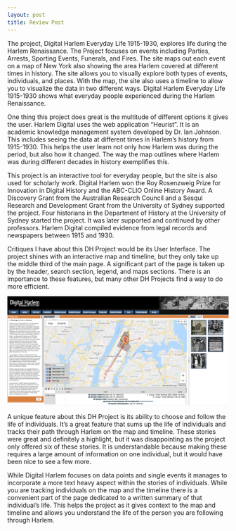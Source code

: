 ```yaml
---
layout: post
title: Review Post
---
```

The project, Digital Harlem Everyday Life 1915-1930, explores life during the Harlem Renaissance. The Project focuses on events including Parties, Arrests, Sporting Events, Funerals, and Fires. The site maps out each event on a map of New York also showing the area Harlem covered at different times in history. The site allows you to visually explore both types of events, individuals, and places. With the map, the site also uses a timeline to allow you to visualize the data in two different ways. Digital Harlem Everyday Life 1915-1930 shows what everyday people experienced during the Harlem Renaissance.

One thing this project does great is the multitude of different options it gives the user. Harlem Digital uses the web application “Heurist”. It is an academic knowledge management system developed by Dr. Ian Johnson. This includes seeing the data at different times in Harlem’s history from 1915-1930. This helps the user learn not only how Harlem was during the period, but also how it changed. The way the map outlines where Harlem was during different decades in history exemplifies this.

This project is an interactive tool for everyday people, but the site is also used for scholarly work. Digital Harlem won the Roy Rosenzweig Prize for Innovation in Digital History and the ABC-CLIO Online History Award. A Discovery Grant from the Australian Research Council and a Sesqui Research and Development Grant from the University of Sydney supported the project. Four historians in the Department of History at the University of Sydney started the project. It was later supported and continued by other professors. Harlem Digital compiled evidence from legal records and newspapers between 1915 and 1930.

Critiques I have about this DH Project would be its User Interface. The project shines with an interactive map and timeline, but they only take up the middle third of the main page. A significant part of the page is taken up by the header, search section, legend, and maps sections. There is an importance to these features, but many other DH Projects find a way to do more efficient.

![Fuller Long Image](https://github.com/aidanwheeler18/aidanwheeler18.github.io/blob/master/images/Digital%20Harlem%20Fuller%20Long.png)

A unique feature about this DH Project is its ability to choose and follow the life of individuals. It’s a great feature that sums up the life of individuals and tracks their path through Harlem on the map and timeline. These stories were great and definitely a highlight, but it was disappointing as the project only offered six of these stories. It is understandable because making these requires a large amount of information on one individual, but it would have been nice to see a few more.

While Digital Harlem focuses on data points and single events it manages to incorporate a more text heavy aspect within the stories of individuals. While you are tracking individuals on the map and the timeline there is a convenient part of the page dedicated to a written summary of that individual’s life. This helps the project as it gives context to the map and timeline and allows you understand the life of the person you are following through Harlem.

